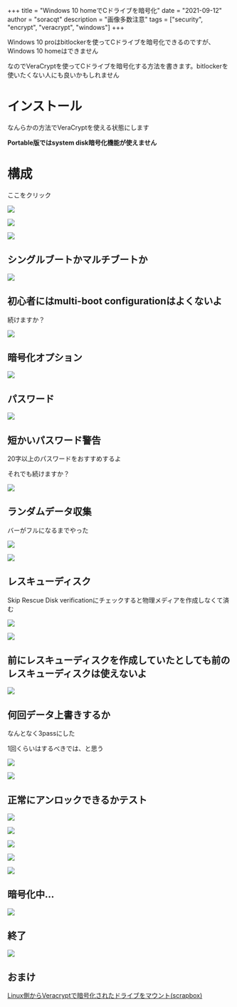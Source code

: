 +++
title = "Windows 10 homeでCドライブを暗号化"
date = "2021-09-12"
author = "soracqt"
description = "画像多数注意"
tags = ["security", "encrypt", "veracrypt", "windows"]
+++

Windows 10 proはbitlockerを使ってCドライブを暗号化できるのですが、Windows 10 homeはできません

なのでVeraCryptを使ってCドライブを暗号化する方法を書きます。bitlockerを使いたくない人にも良いかもしれません

# インストール

なんらかの方法でVeraCryptを使える状態にします

__Portable版ではsystem disk暗号化機能が使えません__

# 構成

ここをクリック

![](/img/2021-09-12-encrypt-windows-with-veracrypt/screenshot_001.jpg)

![](/img/2021-09-12-encrypt-windows-with-veracrypt/screenshot_002.jpg)

![](/img/2021-09-12-encrypt-windows-with-veracrypt/screenshot_003.jpg)

## シングルブートかマルチブートか

![](/img/2021-09-12-encrypt-windows-with-veracrypt/screenshot_004.jpg)

## 初心者にはmulti-boot configurationはよくないよ

続けますか？

![](/img/2021-09-12-encrypt-windows-with-veracrypt/screenshot_005.jpg)

## 暗号化オプション

![](/img/2021-09-12-encrypt-windows-with-veracrypt/screenshot_006.jpg)

## パスワード

![](/img/2021-09-12-encrypt-windows-with-veracrypt/screenshot_007.jpg)

## 短かいパスワード警告

20字以上のパスワードをおすすめするよ

それでも続けますか？

![](/img/2021-09-12-encrypt-windows-with-veracrypt/screenshot_008.jpg)

## ランダムデータ収集

バーがフルになるまでやった

![](/img/2021-09-12-encrypt-windows-with-veracrypt/screenshot_009.jpg)

![](/img/2021-09-12-encrypt-windows-with-veracrypt/screenshot_010.jpg)

## レスキューディスク

Skip Rescue Disk verificationにチェックすると物理メディアを作成しなくて済む

![](/img/2021-09-12-encrypt-windows-with-veracrypt/screenshot_011.jpg)

![](/img/2021-09-12-encrypt-windows-with-veracrypt/screenshot_012.jpg)

## 前にレスキューディスクを作成していたとしても前のレスキューディスクは使えないよ

![](/img/2021-09-12-encrypt-windows-with-veracrypt/screenshot_013.jpg)

## 何回データ上書きするか

なんとなく3passにした

1回くらいはするべきでは、と思う

![](/img/2021-09-12-encrypt-windows-with-veracrypt/screenshot_014.jpg)

![](/img/2021-09-12-encrypt-windows-with-veracrypt/screenshot_015.jpg)

## 正常にアンロックできるかテスト

![](/img/2021-09-12-encrypt-windows-with-veracrypt/screenshot_016.jpg)

![](/img/2021-09-12-encrypt-windows-with-veracrypt/screenshot_017.jpg)

![](/img/2021-09-12-encrypt-windows-with-veracrypt/screenshot_018.jpg)

![](/img/2021-09-12-encrypt-windows-with-veracrypt/screenshot_019.jpg)

![](/img/2021-09-12-encrypt-windows-with-veracrypt/screenshot_020.jpg)

## 暗号化中...

![](/img/2021-09-12-encrypt-windows-with-veracrypt/screenshot_021.jpg)

## 終了

![](/img/2021-09-12-encrypt-windows-with-veracrypt/screenshot_022.jpg)

## おまけ

[Linux側からVeracryptで暗号化されたドライブをマウント(scrapbox)](https://scrapbox.io/soracqt/cryptsetup%E3%81%A7veracrypt%E6%9A%97%E5%8F%B7%E5%8C%96%E3%83%91%E3%83%BC%E3%83%86%E3%82%A3%E3%82%B7%E3%83%A7%E3%83%B3%E3%82%92%E9%96%8B%E3%81%8F)
